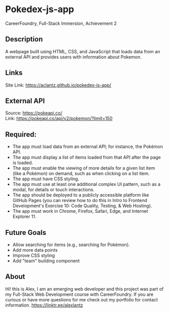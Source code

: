 # Pokedex-js-app
CareerFoundry, Full-Stack Immersion, Achievement 2 

## Description
A webpage built using HTML, CSS, and JavaScript that loads data from an external API and provides users with information about Pokemon.

## Links
Site Link: https://aclantz.github.io/pokedex-js-app/

## External API
Source: https://pokeapi.co/  
Link: https://pokeapi.co/api/v2/pokemon/?limit=150 

## Required:
- The app must load data from an external API; for instance, the Pokémon API.
- The app must display a list of items loaded from that API after the page is loaded.
- The app must enable the viewing of more details for a given list item (like a Pokémon) on
demand, such as when clicking on a list item.
- The app must have CSS styling.
- The app must use at least one additional complex UI pattern, such as a modal, for details or
touch interactions.
- The app should be deployed to a publicly accessible platform like GitHub Pages (you can
review how to do this in Intro to Frontend Development's Exercise 10: Code Quality, Testing, &
Web Hosting).
- The app must work in Chrome, Firefox, Safari, Edge, and Internet Explorer 11.

## Future Goals
- Allow searching for items (e.g., searching for Pokémon).
- Add more data points 
- Improve CSS styling
- Add "team" building component

## About
Hi! this is Alex, I am an emerging web developer and this project was part of my Full-Stack Web Development course with CareerFoundry. If you are curious or have more questions for me check out my portfolio for contact information. https://linktr.ee/alexlantz